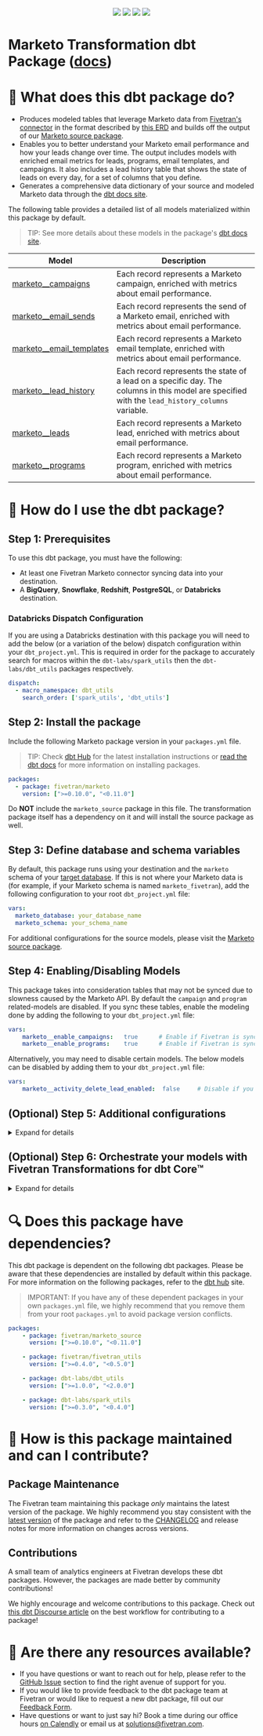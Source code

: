 <p align="center">
    <a alt="License"
        href="https://github.com/fivetran/dbt_marketo/blob/main/LICENSE">
        <img src="https://img.shields.io/badge/License-Apache%202.0-blue.svg" /></a>
    <a alt="dbt-core">
        <img src="https://img.shields.io/badge/dbt_Core™_version->=1.3.0_,<2.0.0-orange.svg" /></a>
    <a alt="Maintained?">
        <img src="https://img.shields.io/badge/Maintained%3F-yes-green.svg" /></a>
    <a alt="PRs">
        <img src="https://img.shields.io/badge/Contributions-welcome-blueviolet" /></a>
</p>

# Marketo Transformation dbt Package ([docs](https://fivetran.github.io/dbt_marketo/))
# 📣 What does this dbt package do?
- Produces modeled tables that leverage Marketo data from [Fivetran's connector](https://fivetran.com/docs/applications/marketo) in the format described by [this ERD](https://fivetran.com/docs/applications/marketo#schema) and builds off the output of our [Marketo source package](https://github.com/fivetran/dbt_marketo_source).
- Enables you to better understand your Marketo email performance and how your leads change over time. The output includes models with enriched email metrics for leads, programs, email templates, and campaigns. It also includes a lead history table that shows the state of leads on every day, for a set of columns that you define.
- Generates a comprehensive data dictionary of your source and modeled Marketo data through the [dbt docs site](https://fivetran.github.io/dbt_marketo/).

The following table provides a detailed list of all models materialized within this package by default.

> TIP: See more details about these models in the package's [dbt docs site](https://fivetran.github.io/dbt_marketo/).

| **Model**                | **Description**                                                                                                                                |
| ------------------------ | ---------------------------------------------------------------------------------------------------------------------------------------------- |
| [marketo__campaigns](https://fivetran.github.io/dbt_marketo/#!/model/model.marketo.marketo__campaigns)       | Each record represents a Marketo campaign, enriched with metrics about email performance.                                                      |
| [marketo__email_sends](https://fivetran.github.io/dbt_marketo/#!/model/model.marketo.marketo__email_sends)     | Each record represents the send of a Marketo email, enriched with metrics about email performance.                                                   |
| [marketo__email_templates](https://fivetran.github.io/dbt_marketo/#!/model/model.marketo.marketo__email_templates) | Each record represents a Marketo email template, enriched with metrics about email performance.                                                |
| [marketo__lead_history](https://fivetran.github.io/dbt_marketo/#!/model/model.marketo.marketo__lead_history)    | Each record represents the state of a lead on a specific day. The columns in this model are specified with the `lead_history_columns` variable. |
| [marketo__leads](https://fivetran.github.io/dbt_marketo/#!/model/model.marketo.marketo__leads)           | Each record represents a Marketo lead, enriched with metrics about email performance.                                                          |
| [marketo__programs](https://fivetran.github.io/dbt_marketo/#!/model/model.marketo.marketo__programs)         | Each record represents a Marketo program, enriched with metrics about email performance.                                                       |

# 🎯 How do I use the dbt package?

## Step 1: Prerequisites
To use this dbt package, you must have the following:

- At least one Fivetran Marketo connector syncing data into your destination.
- A **BigQuery**, **Snowflake**, **Redshift**, **PostgreSQL**, or **Databricks** destination.

### Databricks Dispatch Configuration
If you are using a Databricks destination with this package you will need to add the below (or a variation of the below) dispatch configuration within your `dbt_project.yml`. This is required in order for the package to accurately search for macros within the `dbt-labs/spark_utils` then the `dbt-labs/dbt_utils` packages respectively.
```yml
dispatch:
  - macro_namespace: dbt_utils
    search_order: ['spark_utils', 'dbt_utils']
```

## Step 2: Install the package
Include the following Marketo package version in your `packages.yml` file.

> TIP: Check [dbt Hub](https://hub.getdbt.com/) for the latest installation instructions or [read the dbt docs](https://docs.getdbt.com/docs/package-management) for more information on installing packages.

```yml
packages:
  - package: fivetran/marketo
    version: [">=0.10.0", "<0.11.0"]
```
Do **NOT** include the `marketo_source` package in this file. The transformation package itself has a dependency on it and will install the source package as well. 

## Step 3: Define database and schema variables
By default, this package runs using your destination and the `marketo` schema of your [target database](https://docs.getdbt.com/docs/running-a-dbt-project/using-the-command-line-interface/configure-your-profile). If this is not where your Marketo data is (for example, if your Marketo schema is named `marketo_fivetran`), add the following configuration to your root `dbt_project.yml` file:

```yml
vars:
  marketo_database: your_database_name
  marketo_schema: your_schema_name 
```

For additional configurations for the source models, please visit the [Marketo source package](https://github.com/fivetran/dbt_marketo_source).

## Step 4: Enabling/Disabling Models
This package takes into consideration tables that may not be synced due to slowness caused by the Marketo API.  By default the `campaign` and `program` related-models are disabled.  If you sync these tables, enable the modeling done by adding the following to your `dbt_project.yml` file:

```yml
vars:
    marketo__enable_campaigns:   true      # Enable if Fivetran is syncing the campaign table
    marketo__enable_programs:    true      # Enable if Fivetran is syncing the program table
```

Alternatively, you may need to disable certain models. The below models can be disabled by adding them to your `dbt_project.yml` file:
```yml
vars:
    marketo__activity_delete_lead_enabled:  false     # Disable if you do not have the activity_delete_lead table 
```
## (Optional) Step 5: Additional configurations
<details><summary>Expand for details</summary>
<br>

### Tracking Different Lead History Columns
The `marketo__lead_history` model generates historical data for the columns specified by the `lead_history_columns` variable. By default, the columns tracked are `lead_status`, `urgency`, `priority`, `relative_score`, `relative_urgency`, `demographic_score_marketing`, and `behavior_score_marketing`.  If you would like to change these columns, add the following configuration to your `dbt_project.yml` file.  After adding the columns to your `dbt_project.yml` file, run the `dbt run --full-refresh` command to fully refresh any existing models.

```yml
vars:
  marketo:
    lead_history_columns: ['the','list','of','column','names']
```

### Changing the Build Schema
By default this package will build the Marketo staging models within a schema titled (<target_schema> + `_marketo_source`) and Marketo final models within a schema titled (<target_schema> + `marketo`) in your target database. If this is not where you would like your modeled Marketo data to be written to, add the following configuration to your `dbt_project.yml` file:

```yml
models:
    marketo:
      +schema: my_new_schema_name # leave blank for just the target_schema
    marketo_source:
      +schema: my_new_schema_name # leave blank for just the target_schema
```

### Changing the Lead Date Range
Because of the typical volume of lead data, you may want to limit this package's models to work with a recent date range of your Marketo data (however, note that all final models are materialized as incremental tables).

By default, the package looks at all events since the earliest lead record, so do not include this variable unless you want to limit your data. To change this start date, add the following variable to your `dbt_project.yml` file:

```yml
models:
    marketo:
      marketo__first_date: "yyyy-mm-dd" 
```
</details>

## (Optional) Step 6: Orchestrate your models with Fivetran Transformations for dbt Core™
<details><summary>Expand for details</summary>
<br>
    
Fivetran offers the ability for you to orchestrate your dbt project through [Fivetran Transformations for dbt Core™](https://fivetran.com/docs/transformations/dbt). Learn how to set up your project for orchestration through Fivetran in our [Transformations for dbt Core setup guides](https://fivetran.com/docs/transformations/dbt#setupguide).
</details>

# 🔍 Does this package have dependencies?
This dbt package is dependent on the following dbt packages. Please be aware that these dependencies are installed by default within this package. For more information on the following packages, refer to the [dbt hub](https://hub.getdbt.com/) site.
> IMPORTANT: If you have any of these dependent packages in your own `packages.yml` file, we highly recommend that you remove them from your root `packages.yml` to avoid package version conflicts.
    
```yml
packages:
    - package: fivetran/marketo_source
      version: [">=0.10.0", "<0.11.0"]

    - package: fivetran/fivetran_utils
      version: [">=0.4.0", "<0.5.0"]

    - package: dbt-labs/dbt_utils
      version: [">=1.0.0", "<2.0.0"]

    - package: dbt-labs/spark_utils
      version: [">=0.3.0", "<0.4.0"]
```

# 🙌 How is this package maintained and can I contribute?
## Package Maintenance
The Fivetran team maintaining this package _only_ maintains the latest version of the package. We highly recommend you stay consistent with the [latest version](https://hub.getdbt.com/fivetran/marketo/latest/) of the package and refer to the [CHANGELOG](https://github.com/fivetran/dbt_marketo/blob/main/CHANGELOG.md) and release notes for more information on changes across versions.

## Contributions
A small team of analytics engineers at Fivetran develops these dbt packages. However, the packages are made better by community contributions! 

We highly encourage and welcome contributions to this package. Check out [this dbt Discourse article](https://discourse.getdbt.com/t/contributing-to-a-dbt-package/657) on the best workflow for contributing to a package!

# 🏪 Are there any resources available?
- If you have questions or want to reach out for help, please refer to the [GitHub Issue](https://github.com/fivetran/dbt_marketo/issues/new/choose) section to find the right avenue of support for you.
- If you would like to provide feedback to the dbt package team at Fivetran or would like to request a new dbt package, fill out our [Feedback Form](https://www.surveymonkey.com/r/DQ7K7WW).
- Have questions or want to just say hi? Book a time during our office hours [on Calendly](https://calendly.com/fivetran-solutions-team/fivetran-solutions-team-office-hours) or email us at solutions@fivetran.com.
